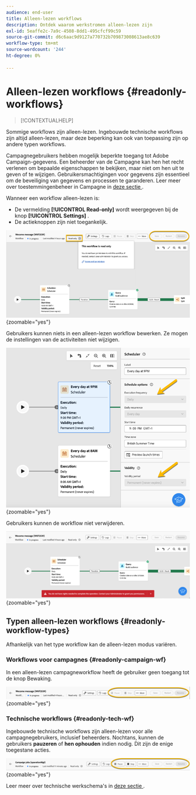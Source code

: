 ```yaml
---
audience: end-user
title: Alleen-lezen workflows
description: Ontdek waarom werkstromen alleen-lezen zijn
exl-id: 5eaffe2c-7a9c-4508-8dd1-495cfcf99c59
source-git-commit: d6c6aac9d9127a770732b709873008613ae8c639
workflow-type: tm+mt
source-wordcount: '244'
ht-degree: 0%

---
```


# Alleen-lezen workflows {#readonly-workflows}

>[!CONTEXTUALHELP]
>
Sommige workflows zijn alleen-lezen. Ingebouwde technische workflows zijn altijd alleen-lezen, maar deze beperking kan ook van toepassing zijn op andere typen workflows.

Campagnegebruikers hebben mogelijk beperkte toegang tot Adobe Campaign-gegevens. Een beheerder van de Campagne kan hen het recht verlenen om bepaalde eigenschappen te bekijken, maar niet om hen uit te geven of te wijzigen. Gebruikersmachtigingen voor gegevens zijn essentieel om de beveiliging van gegevens en processen te garanderen. Leer meer over toestemmingenbeheer in Campagne in [ deze sectie ](../get-started/permissions.md).

Wanneer een workflow alleen-lezen is:

* De vermelding **[!UICONTROL Read-only]** wordt weergegeven bij de knop **[!UICONTROL Settings]** .
* De actieknoppen zijn niet toegankelijk.

![ read-only werkschemainterface die de montagesknoop en gehandicapte actieknopen toont.](assets/readonly-workflow.png){zoomable="yes"}

Gebruikers kunnen niets in een alleen-lezen workflow bewerken. Ze mogen de instellingen van de activiteiten niet wijzigen.

![ de interface van de Planner op read-only wijze, tonend gehandicapte montagesopties.](assets/scheduler-readonly.png){zoomable="yes"}

Gebruikers kunnen de workflow niet verwijderen.

![ Interface die beperkte rechten voor het schrappen van werkschema&#39;s toont.](assets/readonly-rights.png){zoomable="yes"}

## Typen alleen-lezen workflows {#readonly-workflow-types}

Afhankelijk van het type workflow kan de alleen-lezen modus variëren.

### Workflows voor campagnes {#readonly-campaign-wf}

In een alleen-lezen campagneworkflow heeft de gebruiker geen toegang tot de knop Bewaking.

![ het werkschemainterface van de campagne op read-only wijze, die gehandicapte controleopties tonen.](assets/readonly-campaign-workflow.png){zoomable="yes"}

### Technische workflows {#readonly-tech-wf}

Ingebouwde technische workflows zijn alleen-lezen voor alle campagnegebruikers, inclusief beheerders. Nochtans, kunnen de gebruikers **pauzeren** of **hen ophouden** indien nodig. Dit zijn de enige toegestane acties.

![ Technische werkschemainterface op read-only wijze, die opties tonen om werkschema&#39;s te pauzeren of tegen te houden.](assets/readonly-technical-workflow.png){zoomable="yes"}

Leer meer over technische werkschema&#39;s in [ deze sectie ](https://experienceleague.adobe.com/en/docs/campaign/automation/workflows/introduction/wf-type/technical-workflows).